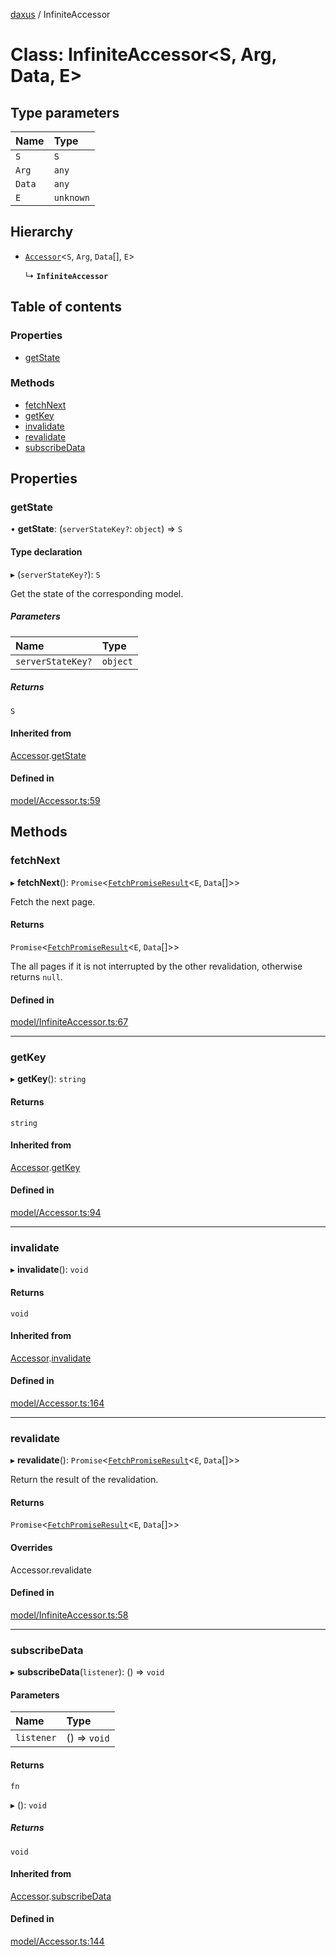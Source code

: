 [daxus](../README.md) / InfiniteAccessor

# Class: InfiniteAccessor<S, Arg, Data, E\>

## Type parameters

| Name | Type |
| :------ | :------ |
| `S` | `S` |
| `Arg` | `any` |
| `Data` | `any` |
| `E` | `unknown` |

## Hierarchy

- [`Accessor`](Accessor.md)<`S`, `Arg`, `Data`[], `E`\>

  ↳ **`InfiniteAccessor`**

## Table of contents

### Properties

- [getState](InfiniteAccessor.md#getstate)

### Methods

- [fetchNext](InfiniteAccessor.md#fetchnext)
- [getKey](InfiniteAccessor.md#getkey)
- [invalidate](InfiniteAccessor.md#invalidate)
- [revalidate](InfiniteAccessor.md#revalidate)
- [subscribeData](InfiniteAccessor.md#subscribedata)

## Properties

### getState

• **getState**: (`serverStateKey?`: `object`) => `S`

#### Type declaration

▸ (`serverStateKey?`): `S`

Get the state of the corresponding model.

##### Parameters

| Name | Type |
| :------ | :------ |
| `serverStateKey?` | `object` |

##### Returns

`S`

#### Inherited from

[Accessor](Accessor.md).[getState](Accessor.md#getstate)

#### Defined in

[model/Accessor.ts:59](https://github.com/jason89521/react-fetch/blob/6d3292c/src/lib/model/Accessor.ts#L59)

## Methods

### fetchNext

▸ **fetchNext**(): `Promise`<[`FetchPromiseResult`](../README.md#fetchpromiseresult)<`E`, `Data`[]\>\>

Fetch the next page.

#### Returns

`Promise`<[`FetchPromiseResult`](../README.md#fetchpromiseresult)<`E`, `Data`[]\>\>

The all pages if it is not interrupted by the other revalidation, otherwise returns `null`.

#### Defined in

[model/InfiniteAccessor.ts:67](https://github.com/jason89521/react-fetch/blob/6d3292c/src/lib/model/InfiniteAccessor.ts#L67)

___

### getKey

▸ **getKey**(): `string`

#### Returns

`string`

#### Inherited from

[Accessor](Accessor.md).[getKey](Accessor.md#getkey)

#### Defined in

[model/Accessor.ts:94](https://github.com/jason89521/react-fetch/blob/6d3292c/src/lib/model/Accessor.ts#L94)

___

### invalidate

▸ **invalidate**(): `void`

#### Returns

`void`

#### Inherited from

[Accessor](Accessor.md).[invalidate](Accessor.md#invalidate)

#### Defined in

[model/Accessor.ts:164](https://github.com/jason89521/react-fetch/blob/6d3292c/src/lib/model/Accessor.ts#L164)

___

### revalidate

▸ **revalidate**(): `Promise`<[`FetchPromiseResult`](../README.md#fetchpromiseresult)<`E`, `Data`[]\>\>

Return the result of the revalidation.

#### Returns

`Promise`<[`FetchPromiseResult`](../README.md#fetchpromiseresult)<`E`, `Data`[]\>\>

#### Overrides

Accessor.revalidate

#### Defined in

[model/InfiniteAccessor.ts:58](https://github.com/jason89521/react-fetch/blob/6d3292c/src/lib/model/InfiniteAccessor.ts#L58)

___

### subscribeData

▸ **subscribeData**(`listener`): () => `void`

#### Parameters

| Name | Type |
| :------ | :------ |
| `listener` | () => `void` |

#### Returns

`fn`

▸ (): `void`

##### Returns

`void`

#### Inherited from

[Accessor](Accessor.md).[subscribeData](Accessor.md#subscribedata)

#### Defined in

[model/Accessor.ts:144](https://github.com/jason89521/react-fetch/blob/6d3292c/src/lib/model/Accessor.ts#L144)

